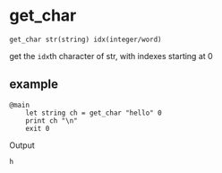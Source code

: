 # get_char

`get_char str(string) idx(integer/word)`

get the `idx`th character of str, with indexes starting at 0

## example
```
@main
	let string ch = get_char "hello" 0
	print ch "\n"
	exit 0
```

Output
```
h
```
